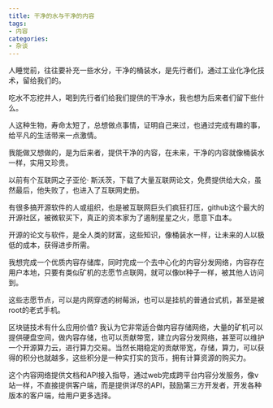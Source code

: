 ```yaml
---
title: 干净的水与干净的内容
tags: 
- 内容
categories:
- 杂谈
---
```


人睡觉前，往往要补充一些水分，干净的桶装水，是先行者们，通过工业化净化技术，留给我们的。

吃水不忘挖井人，喝到先行者们给我们提供的干净水，我也想为后来者们留下些什么。

人这种生物，寿命太短了，总想做点事情，证明自己来过，也通过完成有趣的事，给平凡的生活带来一点激情。


我能做又想做的，是为后来者，提供干净的内容，在未来，干净的内容就像桶装水一样，实用又珍贵。

以前有个互联网之子亚伦· 斯沃茨，下载了大量互联网论文，免费提供给大众，虽然最后，他失败了，也进入了互联网史册。

有很多搞开源软件的人或组织，也是被互联网巨头们疯狂打压，github这个最大的开源社区，被微软买下，真正的资本家为了遏制星星之火，愿意下血本。

开源的论文与软件，是全人类的财富，这些知识，像桶装水一样，让未来的人以极低的成本，获得进步所需。

我想完成一个优质内容存储库，同时完成一个去中心化的内容分发网络，内容存在用户本地，只要有类似矿机的志愿节点联网，就可以像bt种子一样，被其他人访问到。

这些志愿节点，可以是内网穿透的树莓派，也可以是挂机的普通台式机，甚至是被root的老式手机。

区块链技术有什么应用价值? 我认为它非常适合做内容存储网络，大量的矿机可以提供硬盘空间，做内容存储，也可以贡献带宽，建立内容分发网络，甚至可以维护一个开源算力云，进行算力交易。当然长期稳定的贡献带宽，存储，算力，可以获得的积分也就越多，这些积分是一种实打实的货币，拥有计算资源的购买力。


这个内容网络提供文档和API接入指导，通过web完成跨平台内容分发服务，像v站一样，不直接提供客户端，而是提供详尽的API，鼓励第三方开发者，开发各种版本的客户端，给用户更多选择。

